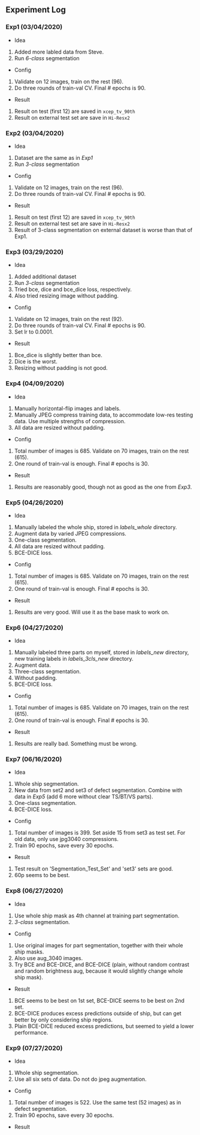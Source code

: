 ## Experiment Log

### Exp1 (03/04/2020)
 - Idea
1. Added more labled data from Steve.
2. Run *6-class* segmentation

 - Config
1. Validate on 12 images, train on the rest (96). 
2. Do three rounds of train-val CV. Final # epochs is 90.

 - Result
1. Result on test (first 12) are saved in `xcep_tv_90th`
2. Result on external test set are save in `Hi-Resx2`


### Exp2 (03/04/2020)
 - Idea
1. Dataset are the same as in *Exp1*
2. Run *3-class* segmentation

 - Config
1. Validate on 12 images, train on the rest (96). 
2. Do three rounds of train-val CV. Final # epochs is 90.

 - Result
1. Result on test (first 12) are saved in `xcep_tv_90th`
2. Result on external test set are save in `Hi-Resx2`
3. Result of 3-class segmentation on external dataset is worse than that of Exp1.


### Exp3 (03/29/2020)
 - Idea
1. Added additional dataset
2. Run *3-class* segmentation
3. Tried bce, dice and bce_dice loss, respectively.
4. Also tried resizing image without padding.

 - Config
1. Validate on 12 images, train on the rest (92).
2. Do three rounds of train-val CV. Final # epochs is 90.
3. Set lr to 0.0001.

 - Result
1. Bce_dice is slightly better than bce.
2. Dice is the worst.
3. Resizing without padding is not good.


### Exp4 (04/09/2020)
 - Idea
1. Manually horizontal-flip images and labels.
2. Manually JPEG compress training data, to accommodate low-res testing data. Use multiple strengths of compression.
3. All data are resized without padding.

 - Config
1. Total number of images is 685. Validate on 70 images, train on the rest (615).
2. One round of train-val is enough. Final # epochs is 30.

 - Result
1. Results are reasonably good, though not as good as the one from *Exp3*.


### Exp5 (04/26/2020)
 - Idea
1. Manually labeled the whole ship, stored in *labels_whole* directory.
2. Augment data by varied JPEG compressions.
3. One-class segmentation.
4. All data are resized without padding.
5. BCE-DICE loss.

 - Config
1. Total number of images is 685. Validate on 70 images, train on the rest (615).
2. One round of train-val is enough. Final # epochs is 30.

 - Result
1. Results are very good. Will use it as the base mask to work on.


### Exp6 (04/27/2020)
 - Idea
1. Manually labeled three parts on myself, stored in *labels_new* directory, new training labels in *labels_3cls_new* directory.
2. Augment data.
3. Three-class segmentation.
4. Without padding.
5. BCE-DICE loss.

 - Config
1. Total number of images is 685. Validate on 70 images, train on the rest (615).
2. One round of train-val is enough. Final # epochs is 30.

 - Result
1. Results are really bad. Something must be wrong.


### Exp7 (06/16/2020)
 - Idea
1. Whole ship segmentation.
2. New data from set2 and set3 of defect segmentation. Combine with data in *Exp5* (add 6 more without clear TS/BT/VS parts).
3. One-class segmentation.
4. BCE-DICE loss.

 - Config
1. Total number of images is 399. Set aside 15 from set3 as test set. For old data, only use jpg3040 compressions.
2. Train 90 epochs, save every 30 epochs.

 - Result
1. Test result on 'Segmentation_Test_Set' and 'set3' sets are good.
2. 60p seems to be best.


### Exp8 (06/27/2020)
 - Idea
1. Use whole ship mask as 4th channel at training part segmentation.
2. *3-class* segmentation.

 - Config
1. Use original images for part segmentation, together with their whole ship masks.
2. Also use aug_3040 images.
3. Try BCE and BCE-DICE, and BCE-DICE (plain, without random contrast and random brightness aug, because it would slightly change whole ship mask).

 - Result
1. BCE seems to be best on 1st set, BCE-DICE seems to be best on 2nd set. 
2. BCE-DICE produces excess predictions outside of ship, but can get better by only considering ship regions.
3. Plain BCE-DICE reduced excess predictions, but seemed to yield a lower performance.


### Exp9 (07/27/2020)
 - Idea
1. Whole ship segmentation. 
2. Use all six sets of data. Do not do jpeg augmentation.

 - Config
1. Total number of images is 522. Use the same test (52 images) as in defect segmentation.
2. Train 90 epochs, save every 30 epochs.

 - Result
